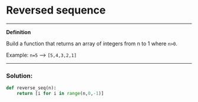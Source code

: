 # Reversed sequence

---

**Definition**

Build a function that returns an array of integers from n to 1 where `n>0`.

Example: `n=5` --> `[5,4,3,2,1]`

---

### Solution:

```python
def reverse_seq(n):
    return [i for i in range(n,0,-1)]
```
